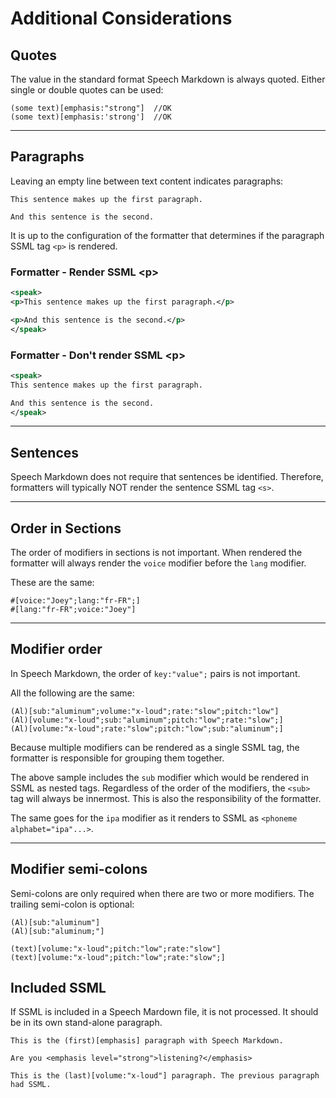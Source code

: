 # Additional Considerations

## Quotes
The value in the standard format Speech Markdown is always quoted. Either single or double quotes can be used:

```text
(some text)[emphasis:"strong"]  //OK
(some text)[emphasis:'strong']  //OK
```
---
## Paragraphs

Leaving an empty line between text content indicates paragraphs:

```text
This sentence makes up the first paragraph.

And this sentence is the second.
```

It is up to the configuration of the formatter that determines if the paragraph SSML tag `<p>` is rendered.

### Formatter - Render SSML &lt;p&gt;
```xml
<speak>
<p>This sentence makes up the first paragraph.</p>

<p>And this sentence is the second.</p>
</speak>
```

### Formatter - Don't render SSML &lt;p&gt;

```xml
<speak>
This sentence makes up the first paragraph.

And this sentence is the second.
</speak>
```
---
## Sentences
Speech Markdown does not require that sentences be identified. Therefore, formatters will typically NOT render the sentence SSML tag `<s>`.

---
## Order in Sections
The order of modifiers in sections is not important. When rendered the formatter will always render the `voice` modifier before the `lang` modifier.

These are the same:

```text
#[voice:"Joey";lang:"fr-FR";]
#[lang:"fr-FR";voice:"Joey"]
```

---
## Modifier order
In Speech Markdown, the order of `key:"value";` pairs is not important.

All the following are the same:

```text
(Al)[sub:"aluminum";volume:"x-loud";rate:"slow";pitch:"low"]
(Al)[volume:"x-loud";sub:"aluminum";pitch:"low";rate:"slow";]
(Al)[volume:"x-loud";rate:"slow";pitch:"low";sub:"aluminum";]
```
Because multiple modifiers can be rendered as a single SSML tag, the formatter is responsible for grouping them together.

The above sample includes the `sub` modifier which would be rendered in SSML as nested tags. Regardless of the order of the modifiers, the `<sub>` tag will always be innermost. This is also the responsibility of the formatter.

The same goes for the `ipa` modifier as it renders to SSML as `<phoneme alphabet="ipa"...>`.

---
## Modifier semi-colons
Semi-colons are only required when there are two or more modifiers. The trailing semi-colon is optional:

```text
(Al)[sub:"aluminum"]
(Al)[sub:"aluminum;"]

(text)[volume:"x-loud";pitch:"low";rate:"slow"]
(text)[volume:"x-loud";pitch:"low";rate:"slow";]
```

## Included SSML
If SSML is included in a Speech Mardown file, it is not processed. It should be in its own stand-alone paragraph.

```text
This is the (first)[emphasis] paragraph with Speech Markdown.

Are you <emphasis level="strong">listening?</emphasis>

This is the (last)[volume:"x-loud"] paragraph. The previous paragraph had SSML.
```
